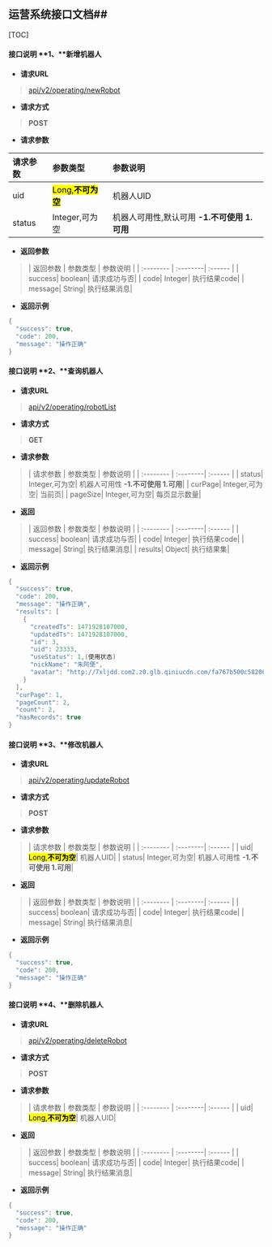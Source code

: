 ## 运营系统接口文档##

[TOC]

#### 接口说明 **1、**新增机器人

- **请求URL**
> [api/v2/operating/newRobot](#)

- **请求方式** 
>**POST**

- **请求参数**
>
 | 请求参数      |     参数类型 |   参数说明   |
| :-------- | :--------| :------ |
| uid|  <mark>Long,**不可为空**</mark>|  机器人UID|
| status|   Integer,可为空|  机器人可用性,默认可用  **-1.不可使用 1.可用**|

- **返回参数**
> | 返回参数      |     参数类型 |   参数说明   |
| :-------- | :--------| :------ |
| success|   boolean|  请求成功与否|
| code|   Integer|  执行结果code|
| message|   String|  执行结果消息|

- **返回示例**
>    
```java 
{
  "success": true,
  "code": 200,
  "message": "操作正确"
}
```

#### 接口说明 **2、**查询机器人

- **请求URL**
> [api/v2/operating/robotList](#)


- **请求方式** 
>**GET**

- **请求参数**
> | 请求参数      |     参数类型 |   参数说明   |
| :-------- | :--------| :------ |
| status|   Integer,可为空|  机器人可用性 **-1.不可使用 1.可用**|
| curPage|   Integer,可为空|  当前页|
| pageSize|   Integer,可为空|  每页显示数量|

- **返回**
> | 返回参数      |     参数类型 |   参数说明   |
| :-------- | :--------| :------ |
| success|   boolean|  请求成功与否|
| code|   Integer|  执行结果code|
| message|   String|  执行结果消息|
| results|   Object|  执行结果集|

- **返回示例**
>    
```java 
{
  "success": true,
  "code": 200,
  "message": "操作正确",
  "results": [
    {
      "createdTs": 1471928107000,
      "updatedTs": 1471928107000,
      "id": 3,
      "uid": 23333,
      "useStatus": 1,(使用状态)
      "nickName": "朱阿便",
      "avatar": "http://7xljdd.com2.z0.glb.qiniucdn.com/fa767b500c58206f5f213a0fe4187e47.jpg"
    }
  ],
  "curPage": 1,
  "pageCount": 2,
  "count": 2,
  "hasRecords": true
}
```

#### 接口说明 **3、**修改机器人

- **请求URL**
> [api/v2/operating/updateRobot](#)


- **请求方式** 
>**POST**

- **请求参数**
> | 请求参数      |     参数类型 |   参数说明   |
| :-------- | :--------| :------ |
| uid|   <mark>Long,**不可为空**</mark>| 机器人UID|
| status|   Integer,可为空| 机器人可用性 **-1.不可使用 1.可用**|

- **返回**
> | 返回参数      |     参数类型 |   参数说明   |
| :-------- | :--------| :------ |
| success|   boolean|  请求成功与否|
| code|   Integer|  执行结果code|
| message|   String|  执行结果消息|

- **返回示例**
>    
```java 
{
  "success": true,
  "code": 200,
  "message": "操作正确"
}
```

#### 接口说明 **4、**删除机器人

- **请求URL**
> [api/v2/operating/deleteRobot](#)


- **请求方式** 
>**POST**

- **请求参数**
> | 请求参数      |     参数类型 |   参数说明   |
| :-------- | :--------| :------ |
| uid|   <mark>Long,**不可为空**</mark>| 机器人UID|

- **返回**
> | 返回参数      |     参数类型 |   参数说明   |
| :-------- | :--------| :------ |
| success|   boolean|  请求成功与否|
| code|   Integer|  执行结果code|
| message|   String|  执行结果消息|

- **返回示例**
>    
```java 
{
  "success": true,
  "code": 200,
  "message": "操作正确"
}
```